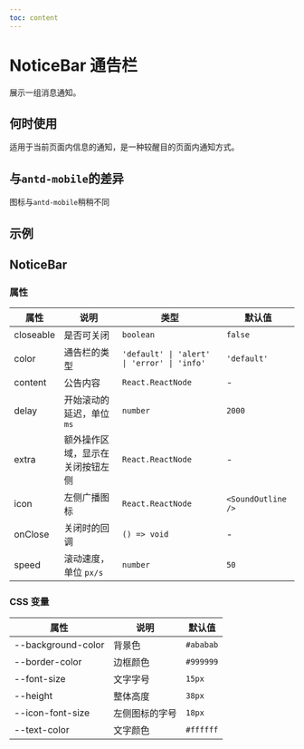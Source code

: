 ```yaml
---
toc: content
---
```


# NoticeBar 通告栏

展示一组消息通知。

## 何时使用

适用于当前页面内信息的通知，是一种较醒目的页面内通知方式。

## 与`antd-mobile`的差异

图标与`antd-mobile`稍稍不同

## 示例

<code src="./demos/demo1.tsx"></code>

## NoticeBar

### 属性

| 属性      | 说明                             | 类型                                        | 默认值             |
| --------- | -------------------------------- | ------------------------------------------- | ------------------ |
| closeable | 是否可关闭                       | `boolean`                                   | `false`            |
| color     | 通告栏的类型                     | `'default' \| 'alert' \| 'error' \| 'info'` | `'default'`        |
| content   | 公告内容                         | `React.ReactNode`                           | -                  |
| delay     | 开始滚动的延迟，单位 `ms`        | `number`                                    | `2000`             |
| extra     | 额外操作区域，显示在关闭按钮左侧 | `React.ReactNode`                           | -                  |
| icon      | 左侧广播图标                     | `React.ReactNode`                           | `<SoundOutline />` |
| onClose   | 关闭时的回调                     | `() => void`                                | -                  |
| speed     | 滚动速度，单位 `px/s`            | `number`                                    | `50`               |

### CSS 变量

| 属性               | 说明           | 默认值    |
| ------------------ | -------------- | --------- |
| --background-color | 背景色         | `#ababab` |
| --border-color     | 边框颜色       | `#999999` |
| --font-size        | 文字字号       | `15px`    |
| --height           | 整体高度       | `38px`    |
| --icon-font-size   | 左侧图标的字号 | `18px`    |
| --text-color       | 文字颜色       | `#ffffff` |
